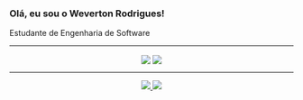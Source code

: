 ### Olá, eu sou o Weverton Rodrigues!
Estudante de Engenharia de Software

---

<p align="center">
  <img align="center" width="auto" src ="https://github-readme-stats.vercel.app/api?username=SrFokse&hide_title=true&show_icons=true&count_private=true&theme=date_night&hide_border=true&bg_color=00000000"> 
  <img align="center" width="auto" src ="https://github-readme-stats.vercel.app/api/top-langs/?username=SrFokse&layout=compact&hide_border=true&custom_title=Linguagens&hide=html,css,javascript&theme=date_night&bg_color=00000000">
</p>

---

<p align="center"> 
  <a href="https://instagram.com/mrveveto_o" target="_blank">
    <img lign="center" src="https://img.shields.io/badge/-Instagram-%23E4405F?style=for-the-badge&logo=instagram&logoColor=white" target="_blank">
  </a>
  <a href ="mailto:mr.weverton1226@gmail.com" target="_blank">
    <img lign="center" src="https://img.shields.io/badge/-Gmail-%23333?style=for-the-badge&logo=gmail&logoColor=white" target="_blank">
  </a>
</p>
